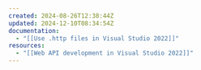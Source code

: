 ```yaml
---
created: 2024-08-26T12:38:44Z
updated: 2024-12-10T08:34:54Z
documentation:
  - "[[Use .http files in Visual Studio 2022]]"
resources:
  - "[[Web API development in Visual Studio 2022]]"
---
```

